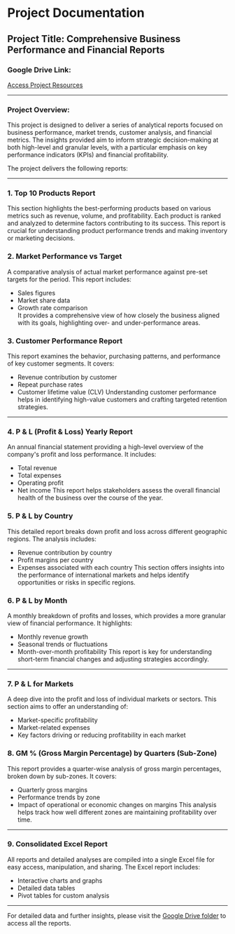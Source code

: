 
# Project Documentation

## Project Title: Comprehensive Business Performance and Financial Reports

### Google Drive Link:
[Access Project Resources](https://drive.google.com/drive/u/1/folders/1U2PCWM1DUB9do2mSu1ZaV8ZMKavHgspi)

---

### **Project Overview:**
This project is designed to deliver a series of analytical reports focused on business performance, market trends, customer analysis, and financial metrics. The insights provided aim to inform strategic decision-making at both high-level and granular levels, with a particular emphasis on key performance indicators (KPIs) and financial profitability.

The project delivers the following reports:

---

### **1. Top 10 Products Report**
This section highlights the best-performing products based on various metrics such as revenue, volume, and profitability. Each product is ranked and analyzed to determine factors contributing to its success. This report is crucial for understanding product performance trends and making inventory or marketing decisions.

### **2. Market Performance vs Target**
A comparative analysis of actual market performance against pre-set targets for the period. This report includes:
- Sales figures
- Market share data
- Growth rate comparison  
It provides a comprehensive view of how closely the business aligned with its goals, highlighting over- and under-performance areas.

### **3. Customer Performance Report**
This report examines the behavior, purchasing patterns, and performance of key customer segments. It covers:
- Revenue contribution by customer
- Repeat purchase rates
- Customer lifetime value (CLV)
Understanding customer performance helps in identifying high-value customers and crafting targeted retention strategies.

---

### **4. P & L (Profit & Loss) Yearly Report**
An annual financial statement providing a high-level overview of the company's profit and loss performance. It includes:
- Total revenue
- Total expenses
- Operating profit
- Net income
This report helps stakeholders assess the overall financial health of the business over the course of the year.

### **5. P & L by Country**
This detailed report breaks down profit and loss across different geographic regions. The analysis includes:
- Revenue contribution by country
- Profit margins per country
- Expenses associated with each country
This section offers insights into the performance of international markets and helps identify opportunities or risks in specific regions.

### **6. P & L by Month**
A monthly breakdown of profits and losses, which provides a more granular view of financial performance. It highlights:
- Monthly revenue growth
- Seasonal trends or fluctuations
- Month-over-month profitability
This report is key for understanding short-term financial changes and adjusting strategies accordingly.

---

### **7. P & L for Markets**
A deep dive into the profit and loss of individual markets or sectors. This section aims to offer an understanding of:
- Market-specific profitability
- Market-related expenses
- Key factors driving or reducing profitability in each market

### **8. GM % (Gross Margin Percentage) by Quarters (Sub-Zone)**
This report provides a quarter-wise analysis of gross margin percentages, broken down by sub-zones. It covers:
- Quarterly gross margins
- Performance trends by zone
- Impact of operational or economic changes on margins
This analysis helps track how well different zones are maintaining profitability over time.

---

### **9. Consolidated Excel Report**
All reports and detailed analyses are compiled into a single Excel file for easy access, manipulation, and sharing. The Excel report includes:
- Interactive charts and graphs
- Detailed data tables
- Pivot tables for custom analysis

---

For detailed data and further insights, please visit the [Google Drive folder](https://drive.google.com/drive/u/1/folders/1U2PCWM1DUB9do2mSu1ZaV8ZMKavHgspi) to access all the reports.
